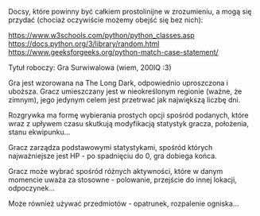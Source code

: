 Docsy, które powinny być całkiem prostolinijne w zrozumieniu, a mogą się przydać (chociaż oczywiście możemy obejść się bez nich):

https://www.w3schools.com/python/python_classes.asp
https://docs.python.org/3/library/random.html
https://www.geeksforgeeks.org/python-match-case-statement/


Tytuł roboczy: Gra Surwiwalowa (wiem, 200IQ :3)

Gra jest wzorowana na The Long Dark, odpowiednio uproszczona i uboższa.
Gracz umieszczany jest w nieokreślonym regionie (ważne, że zimnym),
jego jedynym celem jest przetrwać jak największą liczbę dni.

Rozgrywka ma formę wybierania prostych opcji spośród podanych, które
wraz z upływem czasu skutkują modyfikacją statystyk gracza, położenia,
stanu ekwipunku...

Gracz zarządza podstawowymi statystykami, spośród których najważniejsze
jest HP - po spadnięciu do 0, gra dobiega końca.

Gracz może wybrać spośród różnych aktywności, które w danym momencie
uważa za stosowne - polowanie, przejście do innej lokacji, odpoczynek...

Może również używać przedmiotów - opatrunek, rozpalenie ogniska...

